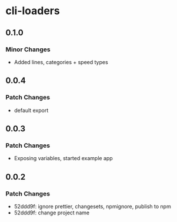 # cli-loaders

## 0.1.0

### Minor Changes

- Added lines, categories + speed types

## 0.0.4

### Patch Changes

- default export

## 0.0.3

### Patch Changes

- Exposing variables, started example app

## 0.0.2

### Patch Changes

- 52ddd9f: ignore prettier, changesets, npmignore, publish to npm
- 52ddd9f: change project name
